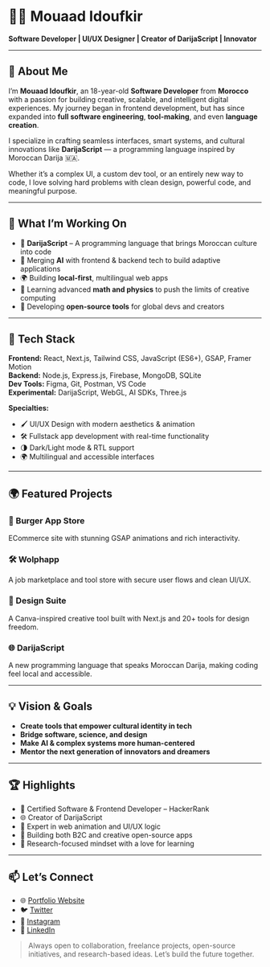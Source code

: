 # 👨‍💻 Mouaad Idoufkir  
**Software Developer | UI/UX Designer | Creator of DarijaScript | Innovator**

---

## 🚀 About Me  
I’m **Mouaad Idoufkir**, an 18-year-old **Software Developer** from **Morocco** with a passion for building creative, scalable, and intelligent digital experiences. My journey began in frontend development, but has since expanded into **full software engineering**, **tool-making**, and even **language creation**.

I specialize in crafting seamless interfaces, smart systems, and cultural innovations like **DarijaScript** — a programming language inspired by Moroccan Darija 🇲🇦.

Whether it’s a complex UI, a custom dev tool, or an entirely new way to code, I love solving hard problems with clean design, powerful code, and meaningful purpose.

---

## 🧠 What I’m Working On  
- 🧪 **DarijaScript** – A programming language that brings Moroccan culture into code  
- 🤖 Merging **AI** with frontend & backend tech to build adaptive applications  
- 🌍 Building **local-first**, multilingual web apps  
- 🔬 Learning advanced **math and physics** to push the limits of creative computing  
- 🧰 Developing **open-source tools** for global devs and creators  

---

## 🔧 Tech Stack  
**Frontend:** React, Next.js, Tailwind CSS, JavaScript (ES6+), GSAP, Framer Motion  
**Backend:** Node.js, Express.js, Firebase, MongoDB, SQLite  
**Dev Tools:** Figma, Git, Postman, VS Code  
**Experimental:** DarijaScript, WebGL, AI SDKs, Three.js  

**Specialties:**  
- 🖌️ UI/UX Design with modern aesthetics & animation  
- 🛠️ Fullstack app development with real-time functionality  
- 🌗 Dark/Light mode & RTL support  
- 🌍 Multilingual and accessible interfaces  

---

## 🌍 Featured Projects  
### 🍔 Burger App Store  
ECommerce site with stunning GSAP animations and rich interactivity.

### 🛠️ Wolphapp  
A job marketplace and tool store with secure user flows and clean UI/UX.

### 🎨 Design Suite  
A Canva-inspired creative tool built with Next.js and 20+ tools for design freedom.

### 🌐 DarijaScript  
A new programming language that speaks Moroccan Darija, making coding feel local and accessible.

---

## 💡 Vision & Goals  
- **Create tools that empower cultural identity in tech**  
- **Bridge software, science, and design**  
- **Make AI & complex systems more human-centered**  
- **Mentor the next generation of innovators and dreamers**  

---

## 🏆 Highlights  
- 🏅 Certified Software & Frontend Developer – HackerRank  
- 🌐 Creator of DarijaScript  
- 🎨 Expert in web animation and UI/UX logic  
- 🚀 Building both B2C and creative open-source apps  
- 🧠 Research-focused mindset with a love for learning  

---

## 📫 Let’s Connect  
- 🌐 [Portfolio Website](#https://mouaad-idoufkir.vercel.app/)  
- 🐦 [Twitter](#https://x.com/MouaadZ1)  
- 📸 [Instagram](#https://www.instagram.com/mouaadid_dev/)  
- 💼 [LinkedIn](#https://www.linkedin.com/in/mouaad-idoufkir-58712b304/)

> Always open to collaboration, freelance projects, open-source initiatives, and research-based ideas. Let’s build the future together.
